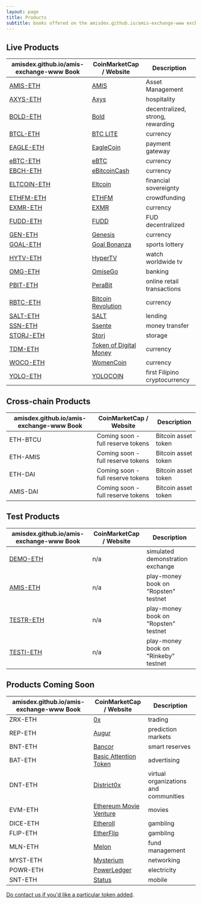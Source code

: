 ```yaml
---
layout: page
title: Products
subtitle: books offered on the amisdex.github.io/amis-exchange-www exchange
---
```


## Live Products

|amisdex.github.io/amis-exchange-www Book|CoinMarketCap / Website|Description|
|------|----|----|
|[AMIS-ETH](http://amisdex.github.io/amis-exchange-www/exchange/?pairId=AMIS-ETH)|[AMIS](https://www.github.com/amisolution/ERC20-AMIS/)|Asset Management|
|[AXYS-ETH](http://amisdex.github.io/amis-exchange-www/exchange/?pairId=AXYS-ETH)|[Axys](https://www.axysblockchain.co/)|hospitality|
|[BOLD-ETH](http://amisdex.github.io/amis-exchange-www/exchange/?pairId=BOLD-ETH)|[Bold](http://www.boldtoken.io/)|decentralized, strong, rewarding|
|[BTCL-ETH](http://amisdex.github.io/amis-exchange-www/exchange/?pairId=BTCL-ETH)|[BTC LITE](http://btclite.org/)|currency|
|[EAGLE-ETH](http://amisdex.github.io/amis-exchange-www/exchange/?pairId=EAGLE-ETH)|[EagleCoin](https://eaglepay.io/)|payment gateway|
|[eBTC-ETH](http://amisdex.github.io/amis-exchange-www/exchange/?pairId=eBTC-ETH)|[eBTC](https://coinmarketcap.com/currencies/ebtcnew/)|currency|
|[EBCH-ETH](http://amisdex.github.io/amis-exchange-www/exchange/?pairId=EBCH-ETH)|[eBitcoinCash](https://coinmarketcap.com/currencies/ebitcoin-cash/)|currency|
|[ELTCOIN-ETH](http://amisdex.github.io/amis-exchange-www/exchange/?pairId=ELTCOIN-ETH)|[Eltcoin](https://coinmarketcap.com/currencies/eltcoin/)|financial sovereignty|
|[ETHFM-ETH](http://amisdex.github.io/amis-exchange-www/exchange/?pairId=ETHFM-ETH)|[ETHFM](https://ethereumfundme.com/)|crowdfunding|
|[EXMR-ETH](http://amisdex.github.io/amis-exchange-www/exchange/?pairId=EXMR-ETH)|[EXMR](https://exmr.io/)|currency|
|[FUDD-ETH](http://amisdex.github.io/amis-exchange-www/exchange/?pairId=FUDD-ETH)|[FUDD](https://dimoncoin.org/)|FUD decentralized|
|[GEN-ETH](http://amisdex.github.io/amis-exchange-www/exchange/?pairId=GEN-ETH)|[Genesis](http://genesiscoin.io/)|currency|
|[GOAL-ETH](http://amisdex.github.io/amis-exchange-www/exchange/?pairId=GOAL-ETH)|[Goal Bonanza](https://goalbonanza.com/ico/en/)|sports lottery|
|[HYTV-ETH](http://amisdex.github.io/amis-exchange-www/exchange/?pairId=HYTV-ETH)|[HyperTV](https://www.hypertvtoken.info/)|watch worldwide tv|
|[OMG-ETH](http://amisdex.github.io/amis-exchange-www/exchange/?pairId=OMG-ETH)|[OmiseGo](https://coinmarketcap.com/assets/omisego/)|banking|
|[PBIT-ETH](http://amisdex.github.io/amis-exchange-www/exchange/?pairId=PBIT-ETH)|[PeraBit](http://www.perabitcoin.com/)|online retail transactions|
|[RBTC-ETH](http://amisdex.github.io/amis-exchange-www/exchange/?pairId=RBTC-ETH)|[Bitcoin Revolution](https://www.bitcoinrevolution.site/)|currency|
|[SALT-ETH](http://amisdex.github.io/amis-exchange-www/exchange/?pairId=SALT-ETH)|[SALT](https://coinmarketcap.com/assets/salt/)|lending|
|[SSN-ETH](http://amisdex.github.io/amis-exchange-www/exchange/?pairId=SSN-ETH)|[Ssente](https://www.ssente.site/)|money transfer|
|[STORJ-ETH](http://amisdex.github.io/amis-exchange-www/exchange/?pairId=STORJ-ETH)|[Storj](https://coinmarketcap.com/assets/storj/)|storage|
|[TDM-ETH](http://amisdex.github.io/amis-exchange-www/exchange/?pairId=TDM-ETH)|[Token of Digital Money](http://tokenofdigitalmoney.com/)|currency|
|[WOCO-ETH](http://amisdex.github.io/amis-exchange-www/exchange/?pairId=WOCO-ETH)|[WomenCoin](http://womencoin.udo.tattoo/)|currency|
|[YOLO-ETH](http://amisdex.github.io/amis-exchange-www/exchange/?pairId=YOLO-ETH)|[YOLOCOIN](https://www.ethyolo.com/)|first Filipino cryptocurrency|

## Cross-chain Products

|amisdex.github.io/amis-exchange-www Book|CoinMarketCap / Website|Description|
|------|----|----|
|ETH-BTCU|Coming soon - full reserve tokens|Bitcoin asset token|
|ETH-AMIS|Coming soon - full reserve tokens|Bitcoin asset token|
|ETH-DAI|Coming soon - full reserve tokens|Bitcoin asset token|
|AMIS-DAI|Coming soon - full reserve tokens|Bitcoin asset token|

## Test Products

|amisdex.github.io/amis-exchange-www Book|CoinMarketCap / Website|Description|
|------|----|----|
|[DEMO-ETH](http://amisdex.github.io/amis-exchange-www/exchange/?pairId=DEMO-ETH&vu=1)|n/a|simulated demonstration exchange|
|[AMIS-ETH](http://amisdex.github.io/amis-exchange-www/exchange/?pairId=AMIS-ETH&vu=1)|n/a|play-money book on "Ropsten" testnet|
|[TESTR-ETH](http://amisdex.github.io/amis-exchange-www/exchange/?pairId=TESTR-ETH&vu=1)|n/a|play-money book on "Ropsten" testnet|
|[TESTI-ETH](http://amisdex.github.io/amis-exchange-www/exchange/?pairId=TESTI-ETH&vu=1)|n/a|play-money book on "Rinkeby" testnet|

## Products Coming Soon

|amisdex.github.io/amis-exchange-www Book|CoinMarketCap / Website|Description|
|------|----|----|
|ZRX-ETH|[0x](https://coinmarketcap.com/assets/0x/)|trading|
|REP-ETH|[Augur](https://coinmarketcap.com/assets/augur/)|prediction markets|
|BNT-ETH|[Bancor](https://coinmarketcap.com/assets/bancor/)|smart reserves|
|BAT-ETH|[Basic Attention Token](https://coinmarketcap.com/assets/basic-attention-token/)|advertising|
|DNT-ETH|[District0x](https://coinmarketcap.com/assets/district0x/)|virtual organizations and communities|
|EVM-ETH|[Ethereum Movie Venture](https://coinmarketcap.com/assets/ethereum-movie-venture/)|movies|
|DICE-ETH|[Etheroll](https://coinmarketcap.com/assets/etheroll/)|gambling|
|FLIP-ETH|[EtherFlip](http://www.etherflip.co/)|gambling|
|MLN-ETH|[Melon](https://coinmarketcap.com/assets/melon/)|fund management|
|MYST-ETH|[Mysterium](https://coinmarketcap.com/assets/mysterium/)|networking|
|POWR-ETH|[PowerLedger](https://coinmarketcap.com/currencies/power-ledger/)|electricity|
|SNT-ETH|[Status](https://coinmarketcap.com/assets/status/)|mobile|

[Do contact us if you'd like a particular token added](https://github.com/AmisDEX/amis-exchange-www/issues).
